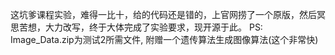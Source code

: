 这坑爹课程实验，难得一比十，给的代码还是错的，上官网捞了一个原版，然后冥思苦想，大力改写，终于大体完成了实验要求，现开源于此。
PS: Image_Data.zip为测试2所需文件, 附赠一个遗传算法生成图像算法(这个非常快)
